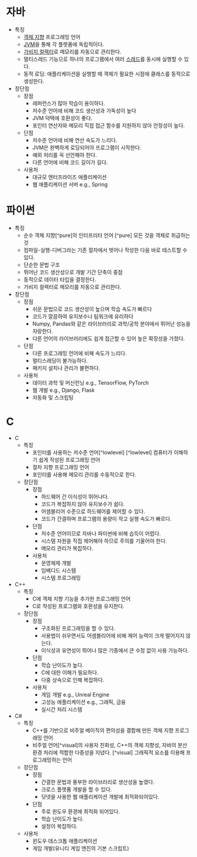 # 자바
- 특징
  - [객체 지향](../java/객체지향.md) 프로그래밍 언어
  - [JVM](../java/JVM.md)을 통해 각 플랫폼에 독립적이다.
  - [가비지 컬렉터](../java/가비지컬렉터.md)로 메모리를 자동으로 관리한다.
  - 멀티스레드 기능으로 하나의 프로그램에서 여러 [스레드](../java/스레드.md)를 동시에 실행할 수 있다.
  - 동적 로딩: 애플리케이션을 실행할 때 객체가 필요한 시점에 클래스를 동적으로 생성한다.
- 장단점
  - 장점
    - 레퍼런스가 많아 학습이 용이하다.
    - 저수준 언어에 비해 코드 생산성과 가독성이 높다
    - JVM 덕택에 호환성이 좋다.
    - 포인터 연산자와 메모리 직접 접근 함수를 지원하지 않아 안정성이 높다.
  - 단점
    - 저수준 언어에 비해 연산 속도가 느리다.
    - JVM은 완벽하게 로딩되어야 프로그램이 시작한다.
    - 예외 처리를 꼭 선언해야 한다.
    - 다른 언어에 비해 코드 길이가 길다.
  - 사용처
    - 대규모 엔터프라이즈 애플리케이션
    - 웹 애플리케이션 서버 e.g., Spring

# 파이썬
- 특징
  - 순수 객체 지향[^pure]의 인터프리터 언어
[^pure] 모든 것을 객체로 취급하는 것
  - 컴파일-실행-디버그라는 기존 절차에서 벗어나 작성한 다음 바로 테스트할 수 있다. 
  - 단순한 문법 구조
  - 뛰어난 코드 생산성으로 개발 기간 단축이 중점
  - 동적으로 데이터 타입을 결정한다.
  - 가비지 컬렉터로 메모리를 자동으로 관리한다.
- 장단점
  - 장점
    - 쉬운 문법으로 코드 생산성이 높으며 학습 속도가 빠르다
    - 코드가  깔끔하여 유지보수나 팀워크에 유리하다
    - Numpy, Pandas와 같은 라이브러리로 과학/공학 분야에서 뛰어난 성능을 자랑한다.
    - 다른 언어의 라이브러리에도 쉽게 접근할 수 있어 높은 확장성을 가졌다.
  - 단점
    - 다른 프로그래밍 언어에 비해 속도가 느리다.
    - 멀티스레딩이 불가능하다.
    - 패키지 설치나 관리가 불편하다.
  - 사용처
    - 데이터 과학 및 머신런닝 e.g., TensorFlow, PyTorch
    - 웹 개발 e.g., Django, Flask
    - 자동화 및 스크립팅
# C
- C
  - 특징
    - 포인터를 사용하는 저수준 언어[^lowlevel]
[^lowlevel] 컴퓨터가 이해하기 쉽게 작성된 프로그래밍 언어
    - 절차 지향 프로그래밍 언어 
    - 포인터를 사용해 메모리 관리를 수동적으로 한다.
  - 장단점
    - 장점
      - 하드웨어 간 이식성이 뛰어나다.
      - 코드가 복잡하지 않아 유지보수가 쉽다.
      - 어셈블리어 수준으로 하드웨어를 제어할 수 있다.
      - 코드가 간결하며 프로그램의 용량이 작고 실행 속도가 빠르다.
    - 단점
      - 저수준 언어이므로 자바나 파이썬에 비해 습득이 어렵다.
      - 시스템 자원을 직접 제어해야 하므로 주의를 기울어야 한다. 
      - 메모리 관리가 복잡하다.
    - 사용처
      - 운영체제 개발
      - 임베디드 시스템
      - 시스템 프로그래밍
- C++
  - 특징
    - C에 객체 지향 기능을 추가한 프로그래밍 언어
    - C로 작성된 프로그램와 호환성을 유지한다.
  - 장단점
    - 장점
      - 구조화된 프로그래밍을 할 수 있다.
      - 사용법이 쉬우면서도 어셈블리어에 비해 제어 능력이 크게 떨어지지 않는다.
      - 이식성과 유연성이 뛰어나 많은 기종에서 큰 수정 없이 사용 가능하다.
    - 단점
      - 학습 난이도가 높다.
      - C에 대한 이해가 필요하다.
      - 다중 상속으로 인해 복잡하다.
    - 사용처
      - 게임 개발 e.g., Unreal Engine
      - 고성능 애플리케이션 e.g., 그래픽, 금융
      - 실시간 처리 시스템
- C#
  - 특징
    - C++를 기반으로 비주얼 베이직의 편의성을 결합해 만든 객체 지향 프로그래밍 언어
    - 비주얼 언어[^visual]의 사용자 친화성, C++의 객체 지향성, 자바의 분산 환경 처리에 적합한 다중성을 지녔다.
[^visual] 그래픽적 요소를 이용해 프로그래밍하는 언어
  - 장단점
    - 장점
      - 간결한 문법과 풍부한 라이브러리로 생산성을 높였다.
      - 크로스 플랫폼 개발을 할 수 있다.
      - 닷넷을 사용한 웹 애플리케이션 개발에 최적화되어있다.
    - 단점
      - 주로 윈도우 환경에 최적화 되어있다.
      - 학습 난이도가 높다.
      - 설정이 복잡하다.
  - 사용처
    - 윈도우 데스크톱 애플리케이션
    - 게임 개발(유니티 게임 엔진의 기본 스크립트)